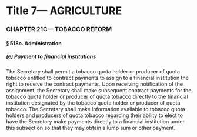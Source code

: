 
# Title 7— AGRICULTURE
### CHAPTER 21C— TOBACCO REFORM
#### § 518c. Administration
##### (e) Payment to financial institutions

The Secretary shall permit a tobacco quota holder or producer of quota tobacco entitled to contract payments to assign to a financial institution the right to receive the contract payments. Upon receiving notification of the assignment, the Secretary shall make subsequent contract payments for the tobacco quota holder or producer of quota tobacco directly to the financial institution designated by the tobacco quota holder or producer of quota tobacco. The Secretary shall make information available to tobacco quota holders and producers of quota tobacco regarding their ability to elect to have the Secretary make payments directly to a financial institution under this subsection so that they may obtain a lump sum or other payment.

